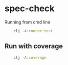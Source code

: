 # spec-check

Running from cmd line
```bash
    clj -A:runner:test
```

## Run with coverage

```bash
    clj -A:coverage
```

